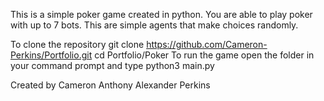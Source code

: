 ﻿This is a simple poker game created in python.
You are able to play poker with up to 7 bots.
This are simple agents that make choices randomly.


To clone the repository
	git clone https://github.com/Cameron-Perkins/Portfolio.git
	cd Portfolio/Poker
To run the game open the folder in your command prompt and type
	python3 main.py

Created by Cameron Anthony Alexander Perkins
